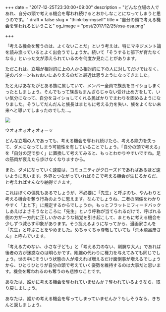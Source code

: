 +++
date = "2017-12-25T23:30:00+09:00"
description = "どんな立場の人であれ、自分の頭で考える機会を奪われ続けるとおかしなことになってしまうと思うのです。"
draft = false
slug = "think-by-myself"
title = "自分の頭で考える機会を奪われるということ"
og_image = "post/2017/12/25/osa-osa.png"

+++

「考える機会を奪うのは、よくないことだ」という考えは、特にマネジメント論を読み漁っているとよく出会うでしょうか。続いて「そうすると部下が育たなくなる」といった文が添えられているのを何度か見たことがあります。

ただこれは、立場が相対的に上の人から相対的に下の人に対してだけではなく、逆のパターンもおおいにありえるのだと最近は思うようになってきました。

たとえばあなたがとある族に属していて、メンバー全員で族長をヨイショしまくったとしましょう。そんでもって族長もまんざらじゃない受け止め方をして、いい気分になって、自分をヨイショしてくれる民ばかりでまわりを固めるようになりました。そうしてだんだんと族長はまともに考える力を失い、族をよくない未来へと導いてしまったのでした…。

<img src="/post/2017/12/25/osa-osa.png">

ウオォオォオォオォーッ

どんな立場の人であっても、考える機会を奪われ続けたら、考える能力を失って、ダメになってしまう可能性を有していることでしょう。「自分の頭で考える」を「自分の足で歩く」に置換して考えてみると、もっとわかりやすいですね。足の筋肉が衰えたら歩けなくなりますから。

また、ダメになっていく速度は、コミュニティがクローズドであればあるほど速いように思います。外界とつながっていればそこで考える機会が生じるからだ、と考えればすんなり納得できます。

これはぼくの偏見もあるでしょうが、不必要に「先生」と呼ぶのも、やんわりと考える機会を奪う行為のように思えます。なんでしょうね、二者の関係をわかりやすく「上と下」に規定するからでしょうか。もっとフラットにフィードバックしあえばよさそうなところに「先生」という呼称が当てられるだけで、呼ばれる側の方が一方的に正しいかのような錯覚を引き起こして、まともに考える機会を少しずつ減らす印象があります。そう捉えるようになってから、漫画家さんを「先生」と呼ぶことをやめました。めちゃくちゃ尊敬していても「荒木飛呂彦さん」と呼んでいます。

「考える力のない、小さな子ども」と「考える力のない、剛腕な大人」であれば後者の方が迷惑なのは明らかです。剛腕の代わりに権力を与えてみても同じでしょう。世の中にそういう状態の人が増えれば増えるだけ面倒事が増えるでしょうから、ひとりひとりが自分の頭で考えていく姿勢を維持するのは大事だと思います。機会を奪われるのも奪うのも悲惨なことです。

あなたは、誰かに考える機会を奪われていませんか？奪われているようなら、取り戻しましょう。

あなたは、誰かの考える機会を奪ってしまっていませんか？もしそうなら、きちんと返しましょう。
